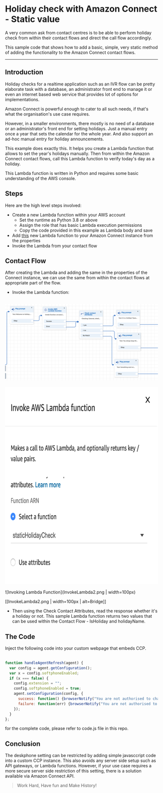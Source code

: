 # Holiday check with Amazon Connect - Static value

A very common ask from contact centres is to be able to perform holiday check from within their contact flows and direct the call flow accordingly.

This sample code that shows how to add a basic, simple, very static method of adding the functionality to the Amazon Connect contact flows.

----

## Introduction
Holiday checks for a realtime application such as an IVR flow can be pretty elaborate task with a database, an administrator front end to manage it or even an internet based web service that provides lot of options for implementations.

Amazon Connect is powerful enough to cater to all such needs, if that's what the organisation's use case requires.

However, in a smaller environments, there mostly is no need of a database or an administrator's front end for setting holidays. Just a manual entry once a year that sets the calendar for the whole year. And also support an ad-hoc manual entry for holiday announcements.

This example does exactly this. It helps you create a Lambda function that allows to set the year's holidays manually. Then from within the Amazon Connect contact flows, call this Lambda function to verify today's day as a holiday.

This Lambda function is written in Python and requires some basic understanding of the AWS console.

## Steps

Here are the high level steps involved:
* Create a new Lambda function within your AWS account
  * Set the runtime as Python 3.8 or above
  * Assign the role that has basic Lambda execution permissions
  * Copy the code provided in this example as Lambda body and save
* Add [this](lambda_function.py) new Lambda function to your Amazon Connect instance from the properties
* Invoke the Lambda from your contact flow

## Contact Flow

After creating the Lambda and adding the same in the properties of the Connect instance, we can use the same from within the contact flows at appropriate part of the flow.

* Invoke the Lambda function:

![Invoking Lambda Function](InvokeLambda1.png)
----

<img align="centre" src="InvokeLambda2.png" width="600" height="650">

![Invoking Lambda Function](InvokeLambda2.png | width=100px)

[[InvokeLambda2.png | width=100px | alt=Bridge]]

* Then using the Check Contact Attributes, read the response whether it's a holiday or not. This sample Lambda function returns two values that can be used within the Contact Flow - IsHoliday and holidayName.

## The Code
Inject the following code into your custom webpage that embeds CCP.

```javascript

function handleAgentRefresh(agent) {
  var config = agent.getConfiguration();
  var x = config.softphoneEnabled;
  if (x === false) {
    config.extension = "";
    config.softphoneEnabled = true;
    agent.setConfiguration(config, {
      success: function() {browserNotify("You are not authorised to change to Deskphone. Softphone enabled again");},
      failure: function(err) {browserNotify("You are not authorised to change to Deskphone. Please revert back to the Softphone again");}
    });
  }
};

```
for the complete code, please refer to code.js file in this repo.

## Conclusion
The deskphone setting can be restricted by adding simple javasccript code into a custom CCP instance. This also avoids any server side setup such as API gateways, or Lambda functions. However, if your use case requires a more secure server side restriction of this setting, there is a solution available via Amazon Connect API.

> Work Hard, Have fun and Make History!
